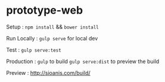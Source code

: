 # prototype-web

Setup : 
`npm install` && `bower install`

Run Locally : 
`gulp serve` for local dev

Test : 
`gulp serve:test`

Production : 
`gulp` to build
`gulp serve:dist` to preview the build

Preview : http://sioanis.com/build/
